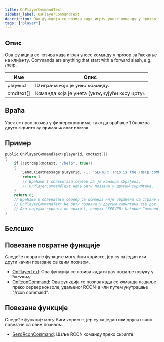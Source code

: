 ```yaml
---
title: OnPlayerCommandText
sidebar_label: OnPlayerCommandText
description: Ова функција се позива када играч унесе команду у прозор за ћаскање на клијенту.
tags: ["player"]
---
```


## Опис

Ова функција се позива када играч унесе команду у прозор за ћаскање на клијенту. Commands are anything that start with a forward slash, e.g. /help.

| Име       | Опис                                                        |
| --------- | ----------------------------------------------------------- |
| playerid  | ID играча који је унео команду.                             |
| cmdtext[] | Команда која је унета (укључујући косу црту).               |

## Враћа

Увек се прво позива у филтерскриптима, тако да враћање 1 блокира друге скрипте од примања овог позива.

## Пример

```c
public OnPlayerCommandText(playerid, cmdtext[])
{
    if (!strcmp(cmdtext, "/help", true))
    {
        SendClientMessage(playerid, -1, "SERVER: This is the /help command!");
        return 1;
        // Враћање 1 обавештава сервер да је команда обрађена. 
        // OnPlayerCommandText неће бити позвана у другим скриптама.
    }
    return 0;
    // Враћање 0 обавештава сервер да команда није обрађена од стране ове скрипте. 
    // OnPlayerCommandText ће бити позвана у другим скриптама све док једна не врати 1. 
    // Ако ниједна скрипта не врати 1, порука 'SERVER: Unknown Command' биће приказана играчу.
}
```

## Белешке

<TipNPCCallbacksSR />

## Повезане повратне функције

Следеће повратне функције могу бити корисне, јер су на један или други начин повезане са овим позивом.

- [OnPlayerText](OnPlayerText): Ова функција се позива када играч пошаље поруку у ћаскању.
- [OnRconCommand](OnRconCommand): Ова функција се позива када се команда пошаље преко сервер конзоле, удаљеног RCON-а или путем унутрашње "/rcon command".
## Повезане функције

Следеће функције могу бити корисне, јер су на један или други начин повезане са овим позивом.

- [SendRconCommand](../functions/SendRconCommand): Шаље RCON команду преко скрипте.
